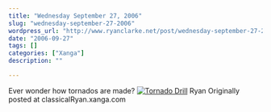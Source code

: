 ```yaml
---
title: "Wednesday September 27, 2006"
slug: "wednesday-september-27-2006"
wordpress_url: "http://www.ryanclarke.net/post/wednesday-september-27-2006/"
date: "2006-09-27"
tags: []
categories: ["Xanga"]
description: ""

---
```


Ever wonder how tornados are made?
 [![](http://x1c.xanga.com/001a45054153180040453/l54460923.jpg "Tornado Drill")](http://photo.xanga.com/classicalryan/1c00180040453/photo.html)
Ryan
Originally posted at classicalRyan.xanga.com
